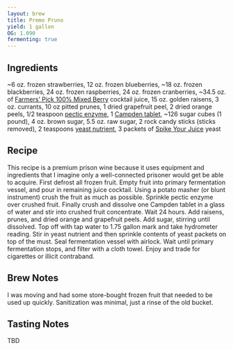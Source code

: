 ```yaml
---
layout: brew
title: Premo Pruno
yield: 1 gallon
OG: 1.090
fermenting: true
---
```


## Ingredients
~6 oz. frozen strawberries, 12 oz. frozen blueberries, ~18 oz. frozen blackberries, 24 oz. frozen raspberries, 24 oz. frozen cranberries, ~34.5 oz. of [Farmers’ Pick 100% Mixed Berry](http://amzn.to/1MSNFVe) cocktail juice, 15 oz. golden raisens, 3 oz. currants, 10 oz pitted prunes, 1 dried grapefruit peel, 2 dried orange peels, 1/2 teaspoon [pectic enzyme](http://amzn.to/1Sa24TM), 1 [Campden tablet](http://amzn.to/1HWyCsu), ~126 sugar cubes (1 pound), 4 oz. brown sugar, 5.5 oz. raw sugar, 2 rock candy sticks (sticks removed), 2 teaspoons [yeast nutrient](http://amzn.to/1LOMF5L), 3 packets of [Spike Your Juice](http://amzn.to/1U37Fc1) yeast 

## Recipe
This recipe is a premium prison wine because it uses equipment and ingredients that I imagine only a well-connected prisoner would get be able to acquire.  First defrost all frozen fruit.  Empty fruit into primary fermentation vessel, and pour in remaining juice cocktail.  Using a potato masher (or blunt instrument) crush the fruit as much as possible. Sprinkle pectic enzyme over crushed fruit. Finally crush and dissolve one Campden tablet in a glass of water and stir into crushed fruit concentrate.  Wait 24 hours.  Add raisens, prunes, and dried orange and grapefruit peels.  Add sugar, stirring until dissolved. Top off with tap water to 1.75 gallon mark and take hydrometer reading.  Stir in yeast nutrient and then sprinkle contents of yeast packets on top of the must. Seal fermentation vessel with airlock.  Wait until primary fermentation stops, and filter with a cloth towel.  Enjoy and trade for cigarettes or illicit contraband.

## Brew Notes
I was moving and had some store-bought frozen fruit that needed to be used up quickly. Sanitization was minimal, just a rinse of the old bucket.

## Tasting Notes
TBD
